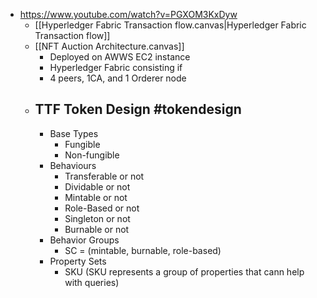  - https://www.youtube.com/watch?v=PGXOM3KxDyw
	- [[Hyperledger Fabric Transaction flow.canvas|Hyperledger Fabric Transaction flow]]
	- [[NFT Auction Architecture.canvas]]
		- Deployed on AWWS EC2 instance
		- Hyperledger Fabric consisting if
		- 4 peers, 1CA, and 1 Orderer node
	- ## TTF Token Design #tokendesign
		- Base Types
			- Fungible
			- Non-fungible
		- Behaviours
			- Transferable or not
			- Dividable or not
			- Mintable or not
			- Role-Based or not
			- Singleton or not
			- Burnable or not
		- Behavior Groups
			- SC = (mintable, burnable, role-based)
		- Property Sets
			- SKU (SKU represents a group of properties that cann help with queries)
